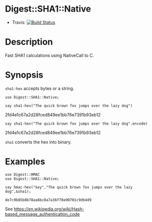 Digest::SHA1::Native
=======
* Travis: [![Build Status](https://travis-ci.org/bduggan/p6-sha1-native.svg)](https://travis-ci.org/bduggan/p6-sha1-native)

Description
===========
Fast SHA1 calculations using NativeCall to C.

Synopsis
========
`sha1-hex` accepts bytes or a string.

```
use Digest::SHA1::Native;

say sha1-hex("The quick brown fox jumps over the lazy dog")
```
2fd4e1c67a2d28fced849ee1bb76e7391b93eb12

```
say sha1-hex("The quick brown fox jumps over the lazy dog".encode)
```
2fd4e1c67a2d28fced849ee1bb76e7391b93eb12

`sha1` converts the hex into binary.

Examples
========
```
use Digest::HMAC
use Digest::SHA1::Native;

say hmac-hex("key","The quick brown fox jumps over the lazy dog",&sha1);

```

```
de7c9b85b8b78aa6bc8a7a36f70a90701c9db4d9
```

See https://en.wikipedia.org/wiki/Hash-based_message_authentication_code
